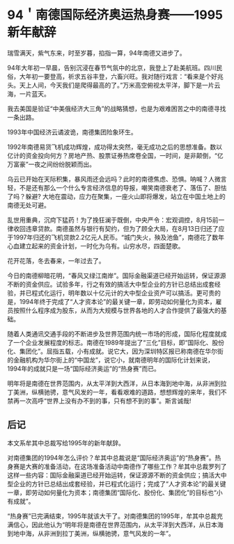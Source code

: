 # 94＇南德国际经济奥运热身赛——1995新年献辞

瑞雪满天，紫气东来，时至岁暮，掐指一算，94年南德又进步了。  
  
 94年大年初一早晨，告别沉浸在春节气氛中的北京，我登上了赴美航班。四川民俗，大年初一要登高，祈求五谷丰登，六畜兴旺。我对随行戏言：“看来是个好兆头。天上人间，今天我们是爬得最高的了。”万米高空俯视太平洋，脚下是一片云海，一片蓝天。  
  
 我去美国是验证“中美俄经济大三角”的战略猜想，也是为艰难困苦之中的南德寻找一条出路。  
  
 1993年中国经济云谲波诡，南德集团险象环生。  
  
 1992年南德易货飞机成功辉煌，成功得太突然，毫无成功之后的思想准备。数以亿计的资金投向何方？房地产热、股票证券热席卷全国，一时间，是非颠倒，“亿万富豪”一夜之间纷纷脱颖而出。  
  
 乌云已开始在天际积集，暴风雨还会远吗？此时的南德焦虑、恐惧。呐喊？人微言轻，不是还有那么一个什么专言经济信息的导报，嘲笑南德衰老了、落伍了、胆怯了吗？躲避? 大地在震动，应力在聚集，一座火山即将爆发，站立在中国土地上的南德无处可避。  
  
 乱世用重典，沉疴下猛药！为了挽狂澜于既倒，中央严令：宏观调控，8月15前一律收回违章贷款。南德虽然与银行有契约，但为了顾全大局，在8月13日归还了应于1997年归还的飞机贷款2.2亿元人民币。“城门失火，殃及池鱼”，南德花了数年心血建立起来的资金计划，一时化为乌有。山穷水尽，四面楚歌。  
  
 花开花落，冬去春来，一年过去了。  
  
 今日的南德柳暗花明，“春风又绿江南岸”。国际金融渠道已经开始运转，保证源源不断的资金供应。试验多年，行之有效的搞活大中型企业的方针已总结出成套经验，并已程式化运行，明年数以十亿元计的大中型企业资产可以搞活。更可贵的是，1994年终于完成了“人才资本论”的最关键一章，即劳动如何量化为资本，雇员按照什么程序成为股东，从而为大规模与世界各地的人才合作提供了最强大的基础。  
  
 随着人类通讯交通手段的不断进步及世界范围内统一市场的形成，国际化程度就成了一个企业发展程度的标志。南德在1989年提出了“三化”目标，即“国际化、股份化、集团化”。屈指五载，小有成就。说它大，因为深圳特区报已称南德在华尔街的金融机构为华尔街上的“中国龙”，说它小，就南德明年的国际化计划来说，1994年的成就只是一场“国际经济奥运”的“热身赛”而已。  
  
 明年将是南德在世界范围内，从太平洋到大西洋，从日本海到地中海，从非洲到拉丁美洲，纵横驰骋，意气风发的一年，看看艰难的道路，想想辉煌的来年，我们不禁再一次高呼“世界上没有办不到的事，只有想不到的事”。斯言诚哉!  
  
 

## **后记**

本文系牟其中总裁写给1995年的新年献辞。  
  
 对南德集团的1994年怎么评价？牟其中总裁说是“国际经济奥运”的“热身赛”。热身赛是大赛的准备活动，在这场准备活动中南德作了哪些工作？牟其中总裁罗列了这样一些内容：国际金融渠道已经开始运转，保证源源不断的资金供应；搞活大中型企业的方针已总结出成套经验，并已程式化运行；完成了“人才资本论”的最关键一章，即劳动如何量化为资本；南德集团“国际化、股份化、集团化”的目标也“小有成就”。  
  
 “热身赛”已完满结束，1995年就该大干了。对南德集团的1995年，牟其中总裁充满信心，因此他认为“明年将是南德在世界范围内，从太平洋到大西洋，从日本海到地中海，从非洲到拉丁美洲，纵横驰骋，意气风发的一年”。  


